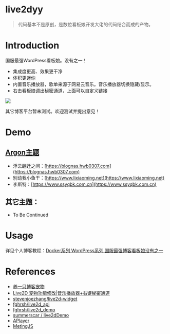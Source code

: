 # live2dyy

> 代码基本不是原创，是数位看板娘开发大佬的代码结合而成的产物。

# Introduction

国服最强WordPress看板娘。没有之一！

+ 集成度更高、效果更干净
+ 体积更迷你
+ 内置音乐播放器，歌单来源于网易云音乐。音乐播放器切换隐藏/显示。
+ 右击看板娘调出秘密通道，上面可以自定义链接

![](https://chevereto.hwb0307.com/images/2022/05/26/image-20220526145829649.png)

其它博客平台暂未测试。欢迎测试并提出意见！

# Demo

## [Argon主题](https://solstice23.top/)

+ 浮云翩迁之间：[https://blognas.hwb0307.com](https://blognas.hwb0307.com)
+ 别动我小鱼干：[https://www.lixiaoming.net](https://www.lixiaoming.net)
+ 李斯特：[https://www.ssyqbk.com.cn](https://www.ssyqbk.com.cn)

## 其它主题：

+ To Be Continued

# Usage

详见个人博客教程：[Docker系列 WordPress系列 国服最强博客看板娘没有之一](https://blognas.hwb0307.com/linux/docker/1165)

# References

+ [养一只博客宠物](https://crowya.com/1092)
+ [Live2D 宠物功能修改|音乐播放器+右键秘密通道](https://crowya.com/1088)
+ [stevenjoezhang/live2d-widget](https://github.com/stevenjoezhang)
+ [fghrsh/live2d_api](https://github.com/fghrsh/live2d_api)
+ [fghrsh/live2d_demo](https://github.com/fghrsh/live2d_demo)
+ [summerscar / live2dDemo](https://github.com/summerscar/live2dDemo)
+ [APlayer](https://github.com/MoePlayer/APlayer)
+ [MetingJS](https://github.com/metowolf/MetingJS)
